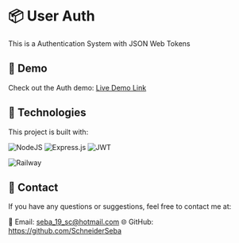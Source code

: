 # 📦 User Auth

This is a Authentication System with JSON Web Tokens

## 🚀 Demo

Check out the Auth demo: [Live Demo Link](https://chatonlive-production.up.railway.app/)


## 🧰 Technologies

This project is built with:

![NodeJS](https://img.shields.io/badge/node.js-6DA55F?style=for-the-badge&logo=node.js&logoColor=white) 
![Express.js](https://img.shields.io/badge/express.js-%23404d59.svg?style=for-the-badge&logo=express&logoColor=%2361DAFB)
![JWT](https://img.shields.io/badge/JWT-JSON%20Web%20Token-blue)  


![Railway](https://img.shields.io/badge/Deployed_on-Railway-blueviolet?style=flat&logo=railway&logoColor=white)

## 📧 Contact

If you have any questions or suggestions, feel free to contact me at:

📧 Email: seba_19_sc@hotmail.com
🌐 GitHub: https://github.com/SchneiderSeba
